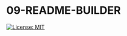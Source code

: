 # 09-README-BUILDER

[![License: MIT](https://img.shields.io/badge/License-MIT-yellow.svg)](https://opensource.org/licenses/MIT)
